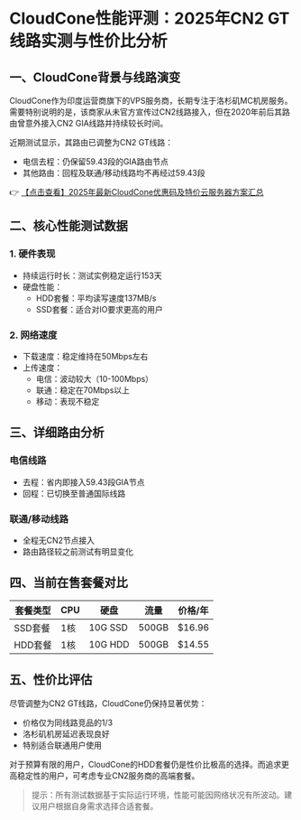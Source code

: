 # CloudCone性能评测：2025年CN2 GT线路实测与性价比分析

## 一、CloudCone背景与线路演变

CloudCone作为印度运营商旗下的VPS服务商，长期专注于洛杉矶MC机房服务。需要特别说明的是，该商家从未官方宣传过CN2线路接入，但在2020年前后其路由曾意外接入CN2 GIA线路并持续较长时间。

近期测试显示，其路由已调整为CN2 GT线路：
- 电信去程：仍保留59.43段的GIA路由节点
- 其他路由：回程及联通/移动线路均不再经过59.43段

👉 [【点击查看】2025年最新CloudCone优惠码及特价云服务器方案汇总](https://bit.ly/Cloudcone)

## 二、核心性能测试数据

### 1. 硬件表现
- 持续运行时长：测试实例稳定运行153天
- 硬盘性能：
  - HDD套餐：平均读写速度137MB/s
  - SSD套餐：适合对IO要求更高的用户

### 2. 网络速度
- 下载速度：稳定维持在50Mbps左右
- 上传速度：
  - 电信：波动较大（10-100Mbps）
  - 联通：稳定在70Mbps以上
  - 移动：表现不稳定

## 三、详细路由分析

### 电信线路
- 去程：省内即接入59.43段GIA节点
- 回程：已切换至普通国际线路

### 联通/移动线路
- 全程无CN2节点接入
- 路由路径较之前测试有明显变化

## 四、当前在售套餐对比

| 套餐类型 | CPU | 硬盘 | 流量 | 价格/年 |
|---------|-----|------|-----|--------|
| SSD套餐 | 1核 | 10G SSD | 500GB | $16.96 |
| HDD套餐 | 1核 | 10G HDD | 500GB | $14.55 |

## 五、性价比评估

尽管调整为CN2 GT线路，CloudCone仍保持显著优势：
- 价格仅为同线路竞品的1/3
- 洛杉矶机房延迟表现良好
- 特别适合联通用户使用

对于预算有限的用户，CloudCone的HDD套餐仍是性价比极高的选择。而追求更高稳定性的用户，可考虑专业CN2服务商的高端套餐。

> 提示：所有测试数据基于实际运行环境，性能可能因网络状况有所波动。建议用户根据自身需求选择合适套餐。